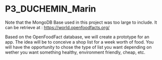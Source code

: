 # P3_DUCHEMIN_Marin

Note that the MongoDB Base used in this project was too large to include. It can be retrieve at : https://world.openfoodfacts.org/

Based on the OpenFoodFact database, we will create a prototype for an app. 
The idea will be to conceive a shop list for a week worth of food. You will have the opportunity to chose the type of list you want depending on wether you want something healthy, environment friendly, cheap, etc. 

